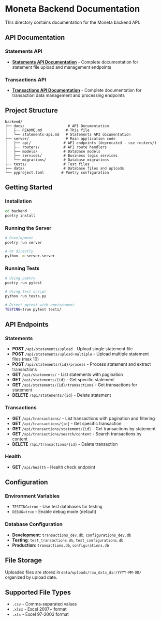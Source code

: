 # Moneta Backend Documentation

This directory contains documentation for the Moneta backend API.

## API Documentation

### Statements API
- **[Statements API Documentation](statements-api.md)** - Complete documentation for statement file upload and management endpoints

### Transactions API
- **[Transactions API Documentation](transactions-api.md)** - Complete documentation for transaction data management and processing endpoints

## Project Structure

```
backend/
├── docs/                    # API Documentation
│   ├── README.md           # This file
│   └── statements-api.md   # Statements API documentation
├── server/                 # Main application code
│   ├── api/               # API endpoints (deprecated - use routers/)
│   ├── routers/           # API route handlers
│   ├── models/            # Database models
│   ├── services/          # Business logic services
│   └── migrations/        # Database migrations
├── tests/                 # Test files
├── data/                  # Database files and uploads
└── pyproject.toml        # Poetry configuration
```

## Getting Started

### Installation
```bash
cd backend
poetry install
```

### Running the Server
```bash
# Development
poetry run server

# Or directly
python -m server.server
```

### Running Tests
```bash
# Using poetry
poetry run pytest

# Using test script
python run_tests.py

# Direct pytest with environment
TESTING=true pytest tests/
```

## API Endpoints

### Statements
- **POST** `/api/statements/upload` - Upload single statement file
- **POST** `/api/statements/upload-multiple` - Upload multiple statement files (max 10)
- **POST** `/api/statements/{id}/process` - Process statement and extract transactions
- **GET** `/api/statements/` - List statements with pagination
- **GET** `/api/statements/{id}` - Get specific statement
- **GET** `/api/statements/{id}/transactions` - Get transactions for statement
- **DELETE** `/api/statements/{id}` - Delete statement

### Transactions
- **GET** `/api/transactions/` - List transactions with pagination and filtering
- **GET** `/api/transactions/{id}` - Get specific transaction
- **GET** `/api/transactions/statement/{id}` - Get transactions by statement
- **GET** `/api/transactions/search/content` - Search transactions by content
- **DELETE** `/api/transactions/{id}` - Delete transaction

### Health
- **GET** `/api/health` - Health check endpoint

## Configuration

### Environment Variables
- `TESTING=true` - Use test databases for testing
- `DEBUG=true` - Enable debug mode (default)

### Database Configuration
- **Development**: `transactions_dev.db`, `configurations_dev.db`
- **Testing**: `test_transactions.db`, `test_configurations.db`
- **Production**: `transactions.db`, `configurations.db`

## File Storage

Uploaded files are stored in `data/uploads/raw_data_dir/YYYY-MM-DD/` organized by upload date.

## Supported File Types

- `.csv` - Comma-separated values
- `.xlsx` - Excel 2007+ format
- `.xls` - Excel 97-2003 format
